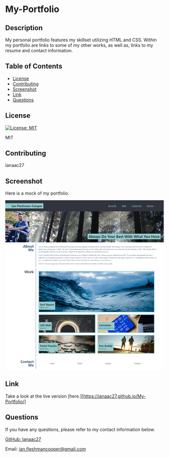# My-Portfolio

## Description

My personal portfolio features my skillset utilizing HTML and CSS. Within my portfolio are links to some of my other works, as well as, links to my resume and contact information. 

## Table of Contents

* [License](#license)
* [Contributing](#contributing)
* [Screenshot](#screenshot)
* [Link](#link)
* [Questions](#questions)

## License

[![License: MIT](https://img.shields.io/badge/License-MIT-yellow.svg)](https://opensource.org/licenses/MIT)

MIT

## Contributing

Ianaac27

## Screenshot

Here is a mock of my portfolio.

![My Portfolio](assets/screenshot.png)

## Link

Take a look at the live version [here.][https://ianaac27.github.io/My-Portfolio/]

## Questions

If you have any questions, please refer to my contact information below.

[GitHub: Ianaac27](https://www.github.com/Ianaac27)

Email: ian.fleshmancooper@gmail.com
